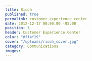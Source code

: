 ```yaml
---
title: Ricoh
published: true
permalink: customer_experience_center
date: 2012-12-17 00:00:00 -05:00
position: 3
header: Customer Experience Center
color: "#ff4f19"
cover: "/uploads/ricoh_cover.jpg"
category: Communications
images:
---
```

